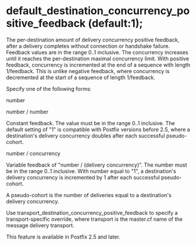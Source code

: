 # default_destination_concurrency_positive_feedback (default:1); 

 The per-destination amount of delivery concurrency positive
feedback, after a delivery completes without connection or handshake
failure. Feedback values are in the range 0..1 inclusive.  The
concurrency increases until it reaches the per-destination maximal
concurrency limit. With positive feedback, concurrency is incremented
at the end of a sequence with length 1/feedback. This is unlike
negative feedback, where concurrency is decremented at the start
of a sequence of length 1/feedback. 

 Specify one of the following forms:  



 number  

 number / number  

 Constant feedback.  The value must be in the range 0..1
inclusive. The default setting of "1" is compatible with Postfix
versions before 2.5, where a destination's delivery concurrency
doubles after each successful pseudo-cohort.  

 number / concurrency  

 Variable feedback of "number / (delivery concurrency)".
The number must be in the range 0..1 inclusive. With
number equal to "1", a destination's delivery concurrency
is incremented by 1 after each successful pseudo-cohort.  



 A pseudo-cohort is the number of deliveries equal to a destination's
delivery concurrency. 

 Use transport_destination_concurrency_positive_feedback
to specify a transport-specific override, where transport
is the master.cf name of the message delivery transport. 

 This feature is available in Postfix 2.5 and later.  


